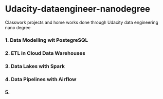 # Udacity-dataengineer-nanodegree
Classwork projects and home works done through Udacity data engineering nano degree

### 1. Data Modelling wit PostegreSQL
### 2. ETL in Cloud Data Warehouses
### 3. Data Lakes with Spark
### 4. Data Pipelines with Airflow
### 5. 
